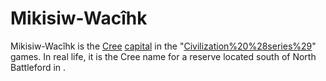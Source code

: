 # Mikisiw-Wacîhk

Mikisiw-Wacîhk is the [Cree](Cree) [capital](capital) in the "[Civilization%20%28series%29](Civilization)" games. In real life, it is the Cree name for a reserve located south of North Battleford in .